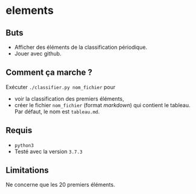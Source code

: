 # elements

## Buts
* Afficher des éléments de la classification périodique.
* Jouer avec github.

## Comment ça marche ?
Exécuter `./classifier.py nom_fichier` pour
* voir la classification des premiers éléments,
* créer le fichier `nom_fichier` (format _markdown_) qui contient le tableau.
  Par défaut, le nom est `tableau.md`.

## Requis
* `python3`
* Testé avec la version `3.7.3`

## Limitations
Ne concerne que les 20 premiers éléments.
